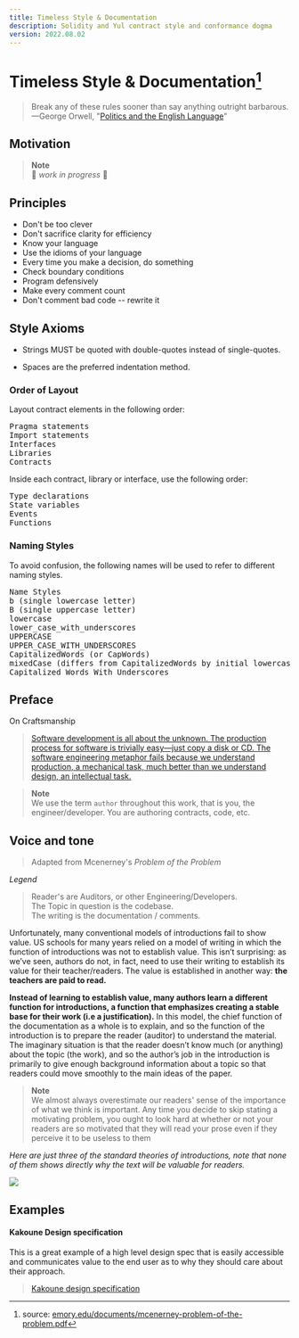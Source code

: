 ```yaml
---
title: Timeless Style & Documentation
description: Solidity and Yul contract style and conformance dogma
version: 2022.08.02
---
```


#  Timeless Style & Documentation[^1]

> Break any of these rules sooner than say anything outright barbarous.  <br />
>                     —George Orwell, "[Politics and the English Language](https://www.orwellfoundation.com/the-orwell-foundation/orwell/essays-and-other-works/politics-and-the-english-language/)"
> 


[^1]: source: [emory.edu/documents/mcenerney-problem-of-the-problem.pdf](http://www.writingcenter.emory.edu/documents/mcenerney-problem-of-the-problem.pdf)


## Motivation

> **Note**    
> 🚧 _work in progress_ 🚧

## Principles

- Don't be too clever
- Don't sacrifice clarity for efficiency
- Know your language
- Use the idioms of your language
- Every time you make a decision, do something
- Check boundary conditions
- Program defensively
- Make every comment count
- Don't comment bad code -- rewrite it


## Style Axioms

- Strings MUST be quoted with double-quotes instead of single-quotes.

- Spaces are the preferred indentation method.

### Order of Layout

Layout contract elements in the following order:

<pre>
Pragma statements
Import statements
Interfaces
Libraries
Contracts
</pre>

Inside each contract, library or interface, use the following order:

<pre>
Type declarations
State variables
Events
Functions
</pre>

### Naming Styles

To avoid confusion, the following names will be used to refer to different naming styles.

<pre>Name Styles
b (single lowercase letter)
B (single uppercase letter)
lowercase
lower_case_with_underscores
UPPERCASE
UPPER_CASE_WITH_UNDERSCORES
CapitalizedWords (or CapWords)
mixedCase (differs from CapitalizedWords by initial lowercase character!)
Capitalized_Words_With_Underscores
</pre>

## Preface

On Craftsmanship

> [Software development is all about the unknown. The production process for software is trivially easy—just copy a disk or CD. The software engineering metaphor fails because we understand production, a mechanical task, much better than we understand design, an intellectual task.](https://learning.oreilly.com/library/view/software-craftsmanship-the/0201733862/ch06.html)
>

>**Note** <br />
> We use the term `author` throughout this work, that is you, the engineer/developer. You are authoring contracts, code, etc.



## Voice and tone

> Adapted from Mcenerney's *Problem of the Problem*

*Legend*
> Reader's are Auditors, or other Engineering/Developers.    
> The Topic in question is the codebase.   
> The writing is the documentation / comments.  

Unfortunately, many conventional models of introductions fail to show value.
US schools for many years relied on a model of writing in which the function of
introductions was not to establish value. This isn’t surprising: as we’ve seen, authors do
not, in fact, need to use their writing to establish its value for their teacher/readers. The
value is established in another way: **the teachers are paid to read.**

**Instead of learning to establish value, many authors learn a different function for
introductions, a function that emphasizes creating a stable base for their work (i.e a justification).** In this
model, the chief function of the documentation as a whole is to explain, and so the function of
the introduction is to prepare the reader (auditor) to understand the material. The imaginary
situation is that the reader doesn’t know much (or anything) about the topic (the work), and so
the author’s job in the introduction is primarily to give enough background information about
a topic so that readers could move smoothly to the main ideas of the paper.

>**Note** <br />
> We almost always overestimate our readers' sense of the importance of what we think is important. Any time you decide to skip stating a motivating problem, you ought to look hard at whether or not your readers are so motivated that they will read your prose even if they perceive it to be useless to them

*Here are just three of the standard theories of introductions, note that none of them
shows directly why the text will be valuable for readers.*

![](https://d.pr/i/tukopP.jpeg)


## Examples


#### Kakoune Design specification
This is a great example of a high level design spec that is easily accessible and communicates value to the end user as to why they should care about their approach. 
> [Kakoune design specification](https://github.com/mawww/kakoune/blob/master/doc/design.asciidoc)

